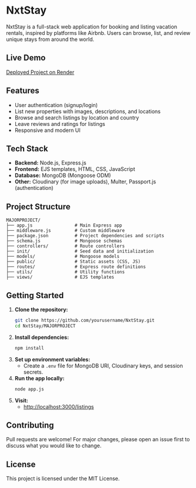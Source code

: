 # NxtStay

NxtStay is a full-stack web application for booking and listing vacation rentals, inspired by platforms like Airbnb. Users can browse, list, and review unique stays from around the world.

## Live Demo
[Deployed Project on Render](https://nxtstay.onrender.com/Listings)

## Features
- User authentication (signup/login)
- List new properties with images, descriptions, and locations
- Browse and search listings by location and country
- Leave reviews and ratings for listings
- Responsive and modern UI

## Tech Stack
- **Backend:** Node.js, Express.js
- **Frontend:** EJS templates, HTML, CSS, JavaScript
- **Database:** MongoDB (Mongoose ODM)
- **Other:** Cloudinary (for image uploads), Multer, Passport.js (authentication)

## Project Structure
```
MAJORPROJECT/
├── app.js                # Main Express app
├── middleware.js         # Custom middleware
├── package.json          # Project dependencies and scripts
├── schema.js             # Mongoose schemas
├── controllers/          # Route controllers
├── init/                 # Seed data and initialization
├── models/               # Mongoose models
├── public/               # Static assets (CSS, JS)
├── routes/               # Express route definitions
├── utils/                # Utility functions
├── views/                # EJS templates
```

## Getting Started
1. **Clone the repository:**
   ```sh
   git clone https://github.com/yourusername/NxtStay.git
   cd NxtStay/MAJORPROJECT
   ```
2. **Install dependencies:**
   ```sh
   npm install
   ```
3. **Set up environment variables:**
   - Create a `.env` file for MongoDB URI, Cloudinary keys, and session secrets.
4. **Run the app locally:**
   ```sh
   node app.js
   ```
5. **Visit:**
   - [http://localhost:3000/listings](https://nxtstay.onrender.com/Listings)

## Contributing
Pull requests are welcome! For major changes, please open an issue first to discuss what you would like to change.

## License
This project is licensed under the MIT License.
